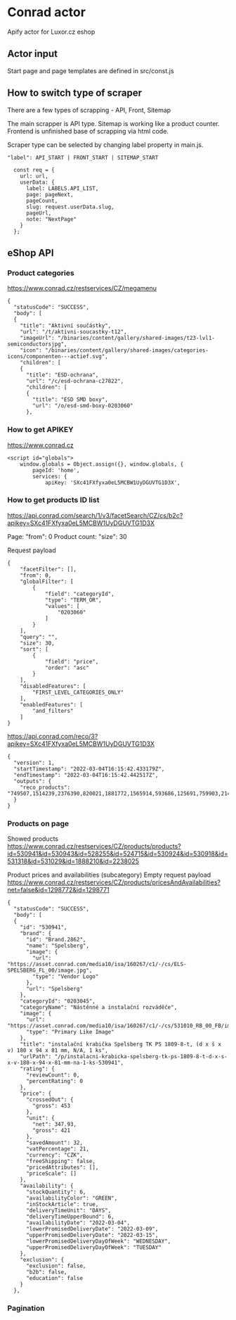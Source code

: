 # Conrad actor
Apify actor for Luxor.cz eshop

## Actor input
Start page and page templates are defined in src/const.js

## How to switch type of scraper

There are a few types of scrapping - API, Front, Sitemap

The main scrapper is API type.
Sitemap is working like a product counter.
Frontend is unfinished base of scrapping via html code.

Scraper type can be selected by changing label property in main.js.

```
"label": API_START | FRONT_START | SITEMAP_START
```

```
  const req = {
    url: url,
    userData: {
      label: LABELS.API_LIST,
      page: pageNext,
      pageCount,
      slug: request.userData.slug,
      pageUrl,
      note: "NextPage"
    }
  };
```

## eShop API

### Product categories
https://www.conrad.cz/restservices/CZ/megamenu

```
{
  "statusCode": "SUCCESS",
  "body": [
  {
    "title": "Aktivní součástky",
    "url": "/t/aktivni-soucastky-t12",
    "imageUrl": "/binaries/content/gallery/shared-images/t23-lvl1-semiconductorsjpg",
    "icon": "/binaries/content/gallery/shared-images/categories-icons/componenten---actief.svg",
    "children": [
    {
      "title": "ESD-ochrana",
      "url": "/c/esd-ochrana-c27822",
      "children": [
      {
        "title": "ESD SMD boxy",
        "url": "/o/esd-smd-boxy-0203060"
      },
```

### How to get APIKEY
https://www.conrad.cz

```
<script id="globals">
    window.globals = Object.assign({}, window.globals, {
        pageId: 'home',
        services: {
            apiKey: 'SXc41FXfyxa0eL5MCBW1UyDGUVTG1D3X',
```

### How to get products ID list
https://api.conrad.com/search/1/v3/facetSearch/CZ/cs/b2c?apikey=SXc41FXfyxa0eL5MCBW1UyDGUVTG1D3X

Page: "from": 0
Product count: "size": 30

Request payload
```
{
    "facetFilter": [],
    "from": 0,
    "globalFilter": [
        {
            "field": "categoryId",
            "type": "TERM_OR",
            "values": [
                "0203060"
            ]
        }
    ],
    "query": "",
    "size": 30,
    "sort": [
        {
            "field": "price",
            "order": "asc"
        }
    ],
    "disabledFeatures": [
        "FIRST_LEVEL_CATEGORIES_ONLY"
    ],
    "enabledFeatures": [
        "and_filters"
    ]
}
```


https://api.conrad.com/reco/3?apikey=SXc41FXfyxa0eL5MCBW1UyDGUVTG1D3X

```
{
  "version": 1,
  "startTimestamp": "2022-03-04T16:15:42.433179Z",
  "endTimestamp": "2022-03-04T16:15:42.442517Z",
  "outputs": {
    "reco_products": "749507,1514239,2376390,820021,1881772,1565914,593686,125691,759903,2147495"
  }
}
```

### Products on page
Showed products
https://www.conrad.cz/restservices/CZ/products/products?id=530941&id=530943&id=528255&id=524715&id=530924&id=530918&id=531318&id=531029&id=1888210&id=2238025

Product prices and availabilities (subcategory)
Empty request payload
https://www.conrad.cz/restservices/CZ/products/pricesAndAvailabilities?net=false&id=1298772&id=1298771


```
{
  "statusCode": "SUCCESS",
  "body": [
  {
    "id": "530941",
    "brand": {
      "id": "Brand.2862",
      "name": "Spelsberg",
      "image": {
        "url": "https://asset.conrad.com/media10/isa/160267/c1/-/cs/ELS-SPELSBERG_FL_00/image.jpg",
        "type": "Vendor Logo"
      },
      "url": "Spelsberg"
    },
    "categoryId": "0203045",
    "categoryName": "Nástěnné a instalační rozváděče",
    "image": {
      "url": "https://asset.conrad.com/media10/isa/160267/c1/-/cs/531010_RB_00_FB/image.jpg",
      "type": "Primary Like Image"
    },
    "title": "instalační krabička Spelsberg TK PS 1809-8-t, (d x š x v) 180 x 94 x 81 mm, N/A, 1 ks",
    "urlPath": "/p/instalacni-krabicka-spelsberg-tk-ps-1809-8-t-d-x-s-x-v-180-x-94-x-81-mm-na-1-ks-530941",
    "rating": {
      "reviewCount": 0,
      "percentRating": 0
    },
    "price": {
      "crossedOut": {
        "gross": 453
      },
      "unit": {
        "net": 347.93,
        "gross": 421
      },
      "savedAmount": 32,
      "vatPercentage": 21,
      "currency": "CZK",
      "freeShipping": false,
      "pricedAttributes": [],
      "priceScale": []
    },
    "availability": {
      "stockQuantity": 6,
      "availabilityColor": "GREEN",
      "inStockArticle": true,
      "deliveryTimeUnit": "DAYS",
      "deliveryTimeUpperBound": 6,
      "availabilityDate": "2022-03-04",
      "lowerPromisedDeliveryDate": "2022-03-09",
      "upperPromisedDeliveryDate": "2022-03-15",
      "lowerPromisedDeliveryDayOfWeek": "WEDNESDAY",
      "upperPromisedDeliveryDayOfWeek": "TUESDAY"
    },
    "exclusion": {
      "exclusion": false,
      "b2b": false,
      "education": false
    }
  },
```

### Pagination



